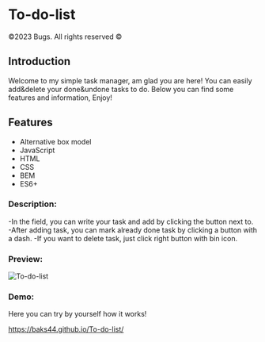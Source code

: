 ﻿# To-do-list
©2023 Bugs. All rights reserved ©

## Introduction
Welcome to my simple task manager, am glad you are here! You can easily add&delete your done&undone tasks to do. Below you can find some features and information, Enjoy!

## Features
- Alternative box model
- JavaScript
- HTML
- CSS
- BEM
- ES6+

### Description:
-In the field, you can write your task and add by clicking the button next to.
-After adding task, you can mark already done task by clicking a button with a dash.
-If you want to delete task, just click right button with bin icon.

### Preview:

![To-do-list](ht0tps://github.com/Baks44/To-do-list/blob/eb7ca4bac57b85d8e4c0ab8153ce87c66a156174/images/preview%20to%20do%20list.gif)

### Demo:
Here you can try by yourself how it works!

https://baks44.github.io/To-do-list/
